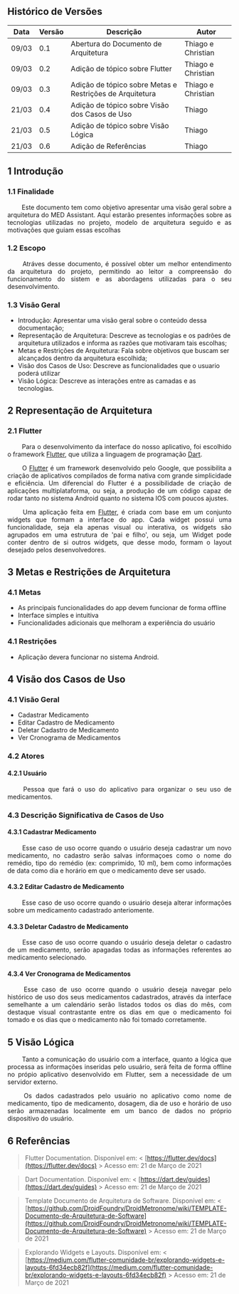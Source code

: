 ## Histórico de Versões
Data|Versão|Descrição|Autor
-|-|-|-
09/03|0.1|Abertura do Documento de Arquitetura|Thiago e Christian|
09/03|0.2|Adição de tópico sobre Flutter|Thiago e Christian|
09/03|0.3|Adição de tópico sobre Metas e Restrições de Arquitetura|Thiago e Christian|
21/03|0.4|Adição de tópico sobre Visão dos Casos de Uso|Thiago|
21/03|0.5|Adição de tópico sobre Visão Lógica|Thiago|
21/03|0.6|Adição de Referências|Thiago|


## 1 <a name="1">Introdução</a>
### 1.1 <a name="1_1">Finalidade</a>
<p align = "justify"> &emsp;&emsp; Este documento tem como objetivo apresentar uma visão geral sobre a arquitetura do MED Assistant. Aqui estarão presentes informações sobre as tecnologias utilizadas no projeto, modelo de arquitetura seguido e as motivações que guiam essas escolhas </p>

### 1.2 <a name="1_2">Escopo</a>
<p align = "justify"> &emsp;&emsp; Atráves desse documento, é possível obter um melhor entendimento da arquitetura do projeto, permitindo ao leitor a compreensão do funcionamento do sistem e as abordagens utilizadas para o seu desenvolvimento.</p>

### 1.3 <a name="1_3">Visão Geral</a>
* Introdução: Apresentar uma visão geral sobre o conteúdo dessa documentação;
* Representação de Arquitetura: Descreve as tecnologias e os padrões de arquitetura utilizados e informa as razões que motivaram tais escolhas;
* Metas e Restrições de Arquitetura: Fala sobre objetivos que buscam ser alcançados dentro da arquitetura escolhida;
* Visão dos Casos de Uso: Descreve as funcionalidades que o usuario poderá utilizar
* Visão Lógica: Descreve as interações entre as camadas e as tecnologias.

## 2 <a name="2">Representação de Arquitetura</a>
### 2.1 <a name="2_1">Flutter</a>
<p align = "justify"> &emsp;&emsp; Para o desenvolvimento da interface do nosso aplicativo, foi escolhido o framework <a href="https://flutter.dev/">Flutter</a>, que utiliza a linguagem de programação <a href="https://dart.dev/">Dart</a>.</p>

<p align = "justify"> &emsp;&emsp; O <a href="https://flutter.dev/">Flutter</a> é um framework desenvolvido pelo Google, que possibilita a criação de aplicativos compilados de forma nativa com grande simplicidade e eficiência. Um diferencial do Flutter é a possibilidade de criação de aplicações multiplataforma, ou seja, a produção de um código capaz de rodar tanto no sistema Android quanto no sistema IOS com poucos ajustes.</p>

<p align = "justify"> &emsp;&emsp; Uma aplicação feita em <a href="https://flutter.dev/">Flutter</a>, é criada com base em um conjunto widgets que formam a interface do app. Cada widget possui uma funcionalidade, seja ela apenas visual ou interativa, os widgets são agrupados em uma estrutura de 'pai e filho', ou seja, um Widget pode conter dentro de si outros widgets, que desse modo, formam o layout desejado pelos desenvolvedores.</p>

## 3 <a name="3">Metas e Restrições de Arquitetura</a>
### 4.1 <a name="4_1">Metas</a>
* As principais funcionalidades do app devem funcionar de forma offline
* Interface simples e intuitiva
* Funcionalidades adicionais que melhoram a experiência do usuário

### 4.1 <a name="4_1">Restrições</a>
* Aplicação devera funcionar no sistema Android.

## 4 <a name="4">Visão dos Casos de Uso</a>
### 4.1 <a name="4_1">Visão Geral</a>
* Cadastrar Medicamento
* Editar Cadastro de Medicamento
* Deletar Cadastro de Medicamento
* Ver Cronograma de Medicamentos

### 4.2 <a name="4_2">Atores</a>
#### 4.2.1 <a name="4_2_1">Usuário</a>
<p align = "justify">&emsp;&emsp; Pessoa que fará o uso do aplicativo para organizar o seu uso de medicamentos.</p>

### 4.3 <a name="4_3">Descrição Significativa de Casos de Uso</a>
#### 4.3.1 <a name="4_3_1">Cadastrar Medicamento</a>
<p align = "justify">&emsp;&emsp; Esse caso de uso ocorre quando o usuário deseja cadastrar um novo medicamento, no cadastro serão salvas informaçoes como o nome do remédio, tipo do remédio (ex: comprimido, 10 ml), bem como informações de data como dia e horário em que o medicamento deve ser usado.</p>

#### 4.3.2 <a name="4_3_2">Editar Cadastro de Medicamento</a>
<p align = "justify">&emsp;&emsp; Esse caso de uso ocorre quando o usuário deseja alterar informações sobre um medicamento cadastrado anteriomente.</p>

#### 4.3.3 <a name="4_3_3">Deletar Cadastro de Medicamento</a>
<p align = "justify">&emsp;&emsp; Esse caso de uso ocorre quando o usuário deseja deletar o cadastro de um medicamento, serão apagadas todas as informações referentes ao medicamento selecionado.</p>

#### 4.3.4 <a name="4_3_4">Ver Cronograma de Medicamentos</a>
<p align = "justify">&emsp;&emsp; Esse caso de uso ocorre quando o usuário deseja navegar pelo histórico de uso dos seus medicamentos cadastrados, através da interface semelhante a um calendário serão listados todos os dias do mês, com destaque visual contrastante entre os dias em que o medicamento foi tomado e os dias que o medicamento não foi tomado corretamente.</p>

## 5 <a name="5">Visão Lógica</a>
<p align = "justify">&emsp;&emsp; Tanto a comunicação do usuário com a interface, quanto a lógica que processa as informações inseridas pelo usuário, será feita de forma offline no própio aplicativo desenvolvido em Flutter, sem a necessidade de um servidor externo.</p>

<p align = "justify">&emsp;&emsp; Os dados cadastrados pelo usuário no aplicativo como nome de medicamento, tipo de medicamento, dosagem, dia de uso e horário de uso serão armazenadas localmente em um banco de dados no próprio dispositivo do usuário.</p>

## 6 <a name="6">Referências</a>
> Flutter Documentation. Disponível em: < [https://flutter.dev/docs](https://flutter.dev/docs) > Acesso em: 21 de Março de 2021

> Dart Documentation. Disponível em: < [https://dart.dev/guides](https://dart.dev/guides) > Acesso em: 21 de Março de 2021

> Template Documento de Arquitetura de Software. Disponível em: < [https://github.com/DroidFoundry/DroidMetronome/wiki/TEMPLATE-Documento-de-Arquitetura-de-Software](https://github.com/DroidFoundry/DroidMetronome/wiki/TEMPLATE-Documento-de-Arquitetura-de-Software) > Acesso em: 21 de Março de 2021

> Explorando Widgets e Layouts. Disponível em: < [https://medium.com/flutter-comunidade-br/explorando-widgets-e-layouts-6fd34ecb82f](https://medium.com/flutter-comunidade-br/explorando-widgets-e-layouts-6fd34ecb82f) > Acesso em: 21 de Março de 2021
